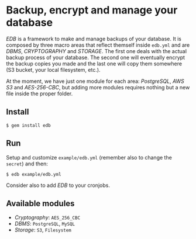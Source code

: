 # Backup, encrypt and manage your database

*EDB* is a framework to make and manage backups of your database.
It is composed by three macro areas that reflect themself inside `edb.yml` and are *DBMS*, *CRYPTOGRAPHY* and *STORAGE*.
The first one deals with the actual backup process of your database. The second one will eventually encrypt the backup copies you made and the last one will copy them somewhere (S3 bucket, your local filesystem, etc.).

At the moment, we have just one module for each area: *PostgreSQL*, *AWS S3* and *AES-256-CBC*, but adding more modules requires nothing but a new file inside the proper folder.

## Install
`$ gem install edb`

## Run
Setup and customize `example/edb.yml` (remember also to change the `secret`) and then:

`$ edb example/edb.yml`

Consider also to add *EDB* to your cronjobs.

## Available modules
- *Cryptography*: `AES_256_CBC`
- *DBMS*:         `PostgreSQL`, `MySQL`
- *Storage*:      `S3`, `Filesystem`
